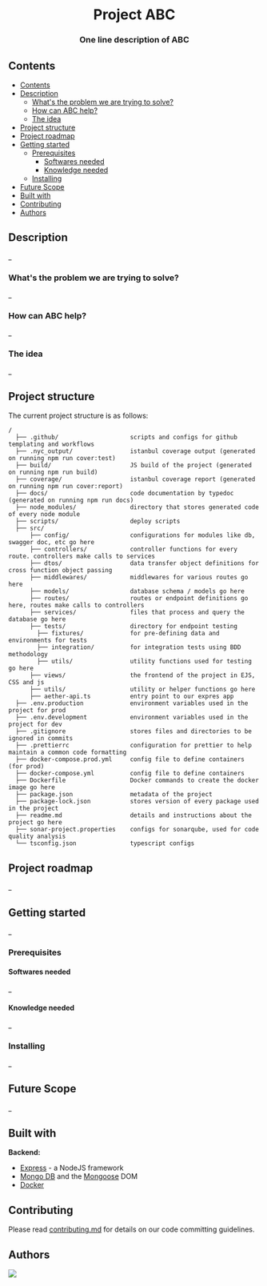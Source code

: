 <!-- Before starting to use this template, find and replace occurences of ABC wit your repo name (case sensitive) -->

<div align="center">
  <h1>Project ABC</h1>
  <h3>One line description of ABC</a></h3>
</div>

## Contents

-   [Contents](#contents)
-   [Description](#description)
    -   [What's the problem we are trying to solve?](#whats-the-problem-we-are-trying-to-solve)
    -   [How can ABC help?](#how-can-abc-help)
    -   [The idea](#the-idea)
-   [Project structure](#project-structure)
-   [Project roadmap](#project-roadmap)
-   [Getting started](#getting-started)
    -   [Prerequisites](#prerequisites)
        -   [Softwares needed](#softwares-needed)
        -   [Knowledge needed](#knowledge-needed)
    -   [Installing](#installing)
-   [Future Scope](#future-scope)
-   [Built with](#built-with)
-   [Contributing](#contributing)
-   [Authors](#authors)

## Description

\_

### What's the problem we are trying to solve?

\_

### How can ABC help?

\_

### The idea

\_

## Project structure

The current project structure is as follows:

```
/
  ├── .github/                    scripts and configs for github templating and workflows
  ├── .nyc_output/                istanbul coverage output (generated on running npm run cover:test)
  ├── build/                      JS build of the project (generated on running npm run build)
  ├── coverage/                   istanbul coverage report (generated on running npm run cover:report)
  ├── docs/                       code documentation by typedoc (generated on running npm run docs)
  ├── node_modules/               directory that stores generated code of every node module
  ├── scripts/                    deploy scripts
  ├── src/
      ├── config/                 configurations for modules like db, swagger doc, etc go here
      ├── controllers/            controller functions for every route. controllers make calls to services
      ├── dtos/                   data transfer object definitions for cross function object passing
      ├── middlewares/            middlewares for various routes go here
      ├── models/                 database schema / models go here
      ├── routes/                 routes or endpoint definitions go here, routes make calls to controllers
      ├── services/               files that process and query the database go here
      ├── tests/                  directory for endpoint testing
        ├── fixtures/             for pre-defining data and environments for tests
        ├── integration/          for integration tests using BDD methodology
        ├── utils/                utility functions used for testing go here
      ├── views/                  the frontend of the project in EJS, CSS and js
      ├── utils/                  utility or helper functions go here
      ├── aether-api.ts           entry point to our expres app
  ├── .env.production             environment variables used in the project for prod
  ├── .env.development            environment variables used in the project for dev
  ├── .gitignore                  stores files and directories to be ignored in commits
  ├── .prettierrc                 configuration for prettier to help maintain a common code formatting
  ├── docker-compose.prod.yml     config file to define containers (for prod)
  ├── docker-compose.yml          config file to define containers
  ├── Dockerfile                  Docker commands to create the docker image go here
  ├── package.json                metadata of the project
  ├── package-lock.json           stores version of every package used in the project
  ├── readme.md                   details and instructions about the project go here
  ├── sonar-project.properties    configs for sonarqube, used for code quality analysis
  └── tsconfig.json               typescript configs

```

## Project roadmap

\_

## Getting started

\_

### Prerequisites

#### Softwares needed

\_

#### Knowledge needed

\_

### Installing

\_

## Future Scope

\_

## Built with

**Backend:**

-   [Express](https://expressjs.com/) - a NodeJS framework
-   [Mongo DB](https://www.mongodb.com/) and the [Mongoose](https://mongoosejs.com/) DOM
-   [Docker](https//docker.com)

## Contributing

Please read [contributing.md](https://github.com/mindwebs/.github/contributing.md) for details on our code committing guidelines.

## Authors

<a href="https://mwv.one">
  <img src="https://avatars.githubusercontent.com/u/56452701?s=200&v=4" />
</a>
